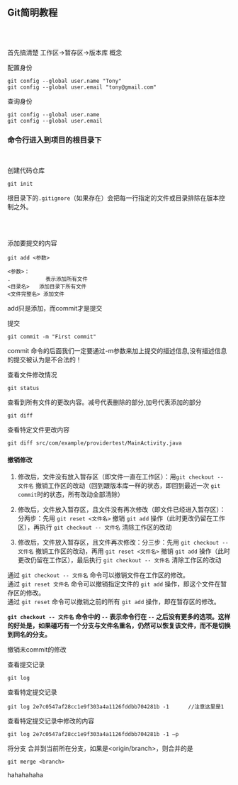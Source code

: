## Git简明教程
<br/><br/>

首先搞清楚 工作区->暂存区->版本库 概念

配置身份

```
git config --global user.name "Tony"
git config --global user.email "tony@gmail.com"
```

查询身份	
	
```
git config --global user.name 
git config --global user.email 
```

### 命令行进入到项目的根目录下

<br />

创建代码仓库

```
git init 
```

根目录下的`.gitignore`（如果存在）会把每一行指定的文件或目录排除在版本控制之外。

<br />
<br />

添加要提交的内容

```
git add <参数>

<参数>：
.    		表示添加所有文件
<目录名> 	添加目录下所有文件
<文件完整名>	添加文件
```




add只是添加，而commit才是提交


提交

```
git commit -m "First commit"
```
commit 命令的后面我们一定要通过-m参数来加上提交的描述信息,没有描述信息的提交被认为是不合法的！





查看文件修改情况	

```
git status  	
```


查看到所有文件的更改内容。减号代表删除的部分,加号代表添加的部分

```
git diff 		
```
查看特定文件更改内容		

```
git diff src/com/example/providertest/MainActivity.java 
```

#### 撤销修改

1. 修改后，文件没有放入暂存区（即文件一直在工作区）：用`git checkout -- 文件名` 撤销工作区的改动（回到跟版本库一样的状态，即回到最近一次 `git commit`时的状态，所有改动全部清除）

2. 修改后，文件放入暂存区，且文件没有再次修改（即文件已经进入暂存区）：分两步：先用 `git reset <文件名>` 撤销 `git add` 操作（此时更改仍留在工作区），再执行 `git checkout -- 文件名` 清除工作区的改动

3. 修改后，文件放入暂存区，且文件再次修改：分三步：先用 `git checkout -- 文件名` 撤销工作区的改动，再用 `git reset <文件名>` 撤销 `git add` 操作（此时更改仍留在工作区），最后执行 `git checkout -- 文件名` 清除工作区的改动

通过 `git checkout -- 文件名` 命令可以撤销文件在工作区的修改。  
通过 `git reset 文件名` 命令可以撤销指定文件的 `git add` 操作，即这个文件在暂存区的修改。  
通过 `git reset` 命令可以撤销之前的所有 `git add` 操作，即在暂存区的修改。


**`git checkout -- 文件名` 命令中的 `--` 表示命令行在 `--` 之后没有更多的选项。这样的好处是，如果碰巧有一个分支与文件名重名，仍然可以恢复该文件，而不是切换到同名的分支。**


撤销未commit的修改


查看提交记录		

```
git log
```
查看特定提交记录
			
```	
git log 2e7c0547af28cc1e9f303a4a1126fddbb704281b -1      //注意这里是1
```


查看特定提交记录中修改的内容
	
```
git log 2e7c0547af28cc1e9f303a4a1126fddbb704281b -1 –p
```

将分支<branch> 合并到当前所在分支，如果是<origin/branch>，则合并的是

```
git merge <branch>
```


hahahahaha

